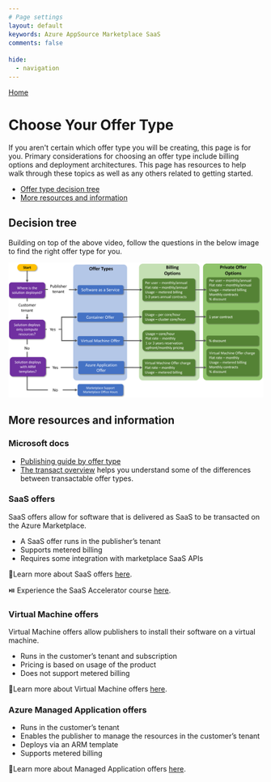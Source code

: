 ```yaml
---
# Page settings
layout: default
keywords: Azure AppSource Marketplace SaaS
comments: false

hide:
  - navigation
---
```


[Home](../index.md)

# Choose Your Offer Type

If you aren't certain which offer type you will be creating, this page is for you. Primary considerations for choosing an offer type include billing options and deployment architectures. This page has resources to help walk through these topics as well as any others related to getting started.

<!-- no toc -->
- [Offer type decision tree](#decision-tree)
- [More resources and information](#more-resources-and-information)

## Decision tree

Building on top of the above video, follow the questions in the below image to find the right offer type for you. 

![Find your offer type](./assets/offer-type-flow.png)

## More resources and information

### Microsoft docs

- <a target="_blank" href="https://docs.microsoft.com/azure/marketplace/publisher-guide-by-offer-type">Publishing guide by offer type</a>
- <a target="_blank" href="https://docs.microsoft.com/en-us/azure/marketplace/marketplace-commercial-transaction-capabilities-and-considerations#transact-overview">The transact overview</a> helps you understand some of the differences between transactable offer types.

### SaaS offers
SaaS offers allow for software that is delivered as SaaS to be transacted on the Azure Marketplace.

- A SaaS offer runs in the publisher’s tenant
- Supports metered billing
- Requires some integration with marketplace SaaS APIs

🚦Learn more about SaaS offers [here](../learning-paths/saas-offers.md).

⏯️ Experience the SaaS Accelerator course [here](../saas-accelerator/index.md).

### Virtual Machine offers

Virtual Machine offers allow publishers to install their software on a virtual machine.

- Runs in the customer’s tenant and subscription
- Pricing is based on usage of the product
- Does not support metered billing

🚦Learn more about Virtual Machine offers [here](../learning-paths/virtual-machine-offers.md).

### Azure Managed Application offers

- Runs in the customer’s tenant
- Enables the publisher to manage the resources in the customer’s tenant
- Deploys via an ARM template
- Supports metered billing

🚦Learn more about Managed Application offers [here](../learning-paths/ama-offers.md).



